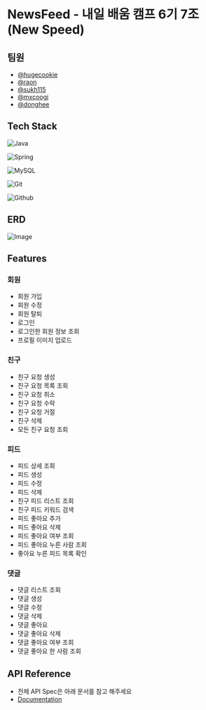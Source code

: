 # NewsFeed - 내일 배움 캠프 6기 7조(New Speed)

## 팀원

- [@hugecookie](https://github.com/hugecookie)
- [@raon](https://github.com/Juungmini0601)
- [@sukh115](https://github.com/sukh115)
- [@mxcoogi](https://github.com/mxcoogi)
- [@donghee](https://github.com/donghee-develop)

## Tech Stack

![Java](https://img.shields.io/badge/Java-ED8B00?style=for-the-badge&logo=openjdk&logoColor=white)

![Spring](https://img.shields.io/badge/Spring-6DB33F?style=for-the-badge&logo=spring&logoColor=white)

![MySQL](https://img.shields.io/badge/MySQL-00000F?style=for-the-badge&logo=mysql&logoColor=white)

![Git](https://img.shields.io/badge/GIT-E44C30?style=for-the-badge&logo=git&logoColor=white)

![Github](https://img.shields.io/badge/GitHub-100000?style=for-the-badge&logo=github&logoColor=white)

## ERD

![Image](https://github.com/user-attachments/assets/22689bad-a706-43e3-b398-6c3e141850b8)

## Features

### 회원

- 회원 가입
- 회원 수정
- 회원 탈퇴
- 로그인
- 로그인한 회원 정보 조회
- 프로필 이미지 업로드

### 친구

- 친구 요청 생성
- 친구 요청 목록 조회
- 친구 요청 취소
- 친구 요청 수락
- 친구 요청 거절
- 친구 삭제
- 모든 친구 요청 조회

### 피드

- 피드 상세 조회
- 피드 생성
- 피드 수정
- 피드 삭제
- 친구 피드 리스트 조회
- 친구 피드 키워드 검색
- 피드 좋아요 추가
- 피드 좋아요 삭제
- 피드 좋아요 여부 조회
- 피드 좋아요 누른 사람 조회
- 좋아요 누른 피드 목록 확인

### 댓글

- 댓글 리스트 조회
- 댓글 생성
- 댓글 수정
- 댓글 삭제
- 댓글 좋아요
- 댓글 좋아요 삭제
- 댓글 좋아요 여부 조회
- 댓글 좋아요 한 사람 조회

## API Reference

- 전체 API Spec은 아래 문서를 참고 해주세요
- [Documentation](https://documenter.getpostman.com/view/19354405/2sB2cYbzye#6843a51f-a9fd-4391-9991-ee4448bb9c3b)

